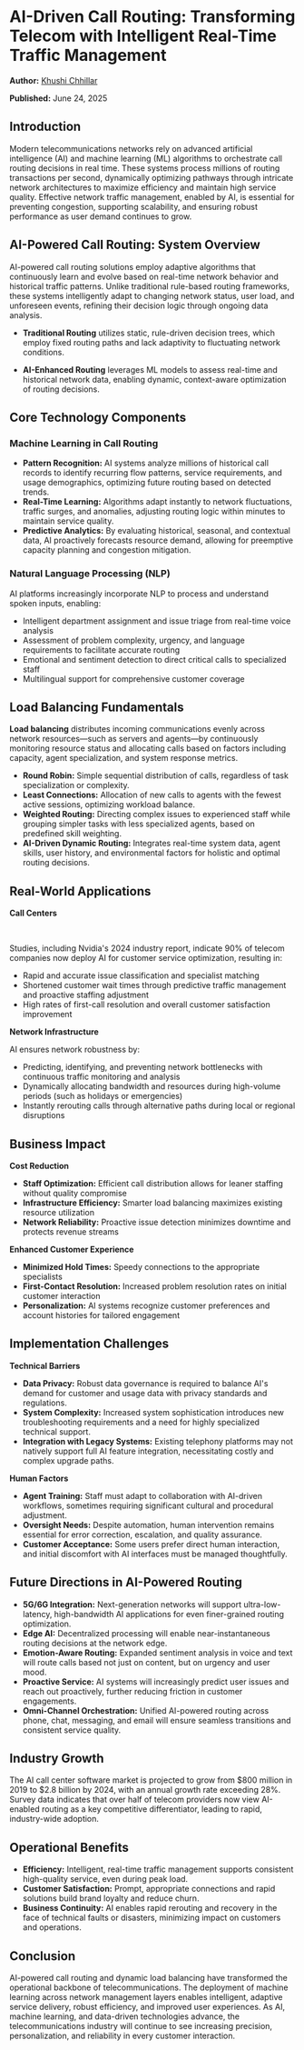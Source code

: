 # AI-Driven Call Routing: Transforming Telecom with Intelligent Real-Time Traffic Management

**Author:** [Khushi Chhillar](https://www.linkedin.com/in/kcl17/)

**Published:** June 24, 2025

## Introduction

Modern telecommunications networks rely on advanced artificial intelligence (AI) and machine learning (ML) algorithms to orchestrate call routing decisions in real time. These systems process millions of routing transactions per second, dynamically optimizing pathways through intricate network architectures to maximize efficiency and maintain high service quality. Effective network traffic management, enabled by AI, is essential for preventing congestion, supporting scalability, and ensuring robust performance as user demand continues to grow.

## AI-Powered Call Routing: System Overview

AI-powered call routing solutions employ adaptive algorithms that continuously learn and evolve based on real-time network behavior and historical traffic patterns. Unlike traditional rule-based routing frameworks, these systems intelligently adapt to changing network status, user load, and unforeseen events, refining their decision logic through ongoing data analysis.

- **Traditional Routing** utilizes static, rule-driven decision trees, which employ fixed routing paths and lack adaptivity to fluctuating network conditions.

- **AI-Enhanced Routing** leverages ML models to assess real-time and historical network data, enabling dynamic, context-aware optimization of routing decisions.

## Core Technology Components

### Machine Learning in Call Routing

- **Pattern Recognition:** AI systems analyze millions of historical call records to identify recurring flow patterns, service requirements, and usage demographics, optimizing future routing based on detected trends.
- **Real-Time Learning:** Algorithms adapt instantly to network fluctuations, traffic surges, and anomalies, adjusting routing logic within minutes to maintain service quality.
- **Predictive Analytics:** By evaluating historical, seasonal, and contextual data, AI proactively forecasts resource demand, allowing for preemptive capacity planning and congestion mitigation.

### Natural Language Processing (NLP)

AI platforms increasingly incorporate NLP to process and understand spoken inputs, enabling:

- Intelligent department assignment and issue triage from real-time voice analysis
- Assessment of problem complexity, urgency, and language requirements to facilitate accurate routing
- Emotional and sentiment detection to direct critical calls to specialized staff
- Multilingual support for comprehensive customer coverage

## Load Balancing Fundamentals

**Load balancing** distributes incoming communications evenly across network resources—such as servers and agents—by continuously monitoring resource status and allocating calls based on factors including capacity, agent specialization, and system response metrics.

- **Round Robin:** Simple sequential distribution of calls, regardless of task specialization or complexity.
- **Least Connections:** Allocation of new calls to agents with the fewest active sessions, optimizing workload balance.
- **Weighted Routing:** Directing complex issues to experienced staff while grouping simpler tasks with less specialized agents, based on predefined skill weighting.
- **AI-Driven Dynamic Routing:** Integrates real-time system data, agent skills, user history, and environmental factors for holistic and optimal routing decisions.

## Real-World Applications

**Call Centers**

<br>

Studies, including Nvidia's 2024 industry report, indicate 90% of telecom companies now deploy AI for customer service optimization, resulting in:

- Rapid and accurate issue classification and specialist matching
- Shortened customer wait times through predictive traffic management and proactive staffing adjustment
- High rates of first-call resolution and overall customer satisfaction improvement

**Network Infrastructure**

AI ensures network robustness by:

- Predicting, identifying, and preventing network bottlenecks with continuous traffic monitoring and analysis
- Dynamically allocating bandwidth and resources during high-volume periods (such as holidays or emergencies)
- Instantly rerouting calls through alternative paths during local or regional disruptions

## Business Impact

**Cost Reduction**

- **Staff Optimization:** Efficient call distribution allows for leaner staffing without quality compromise
- **Infrastructure Efficiency:** Smarter load balancing maximizes existing resource utilization
- **Network Reliability:** Proactive issue detection minimizes downtime and protects revenue streams

**Enhanced Customer Experience**

- **Minimized Hold Times:** Speedy connections to the appropriate specialists
- **First-Contact Resolution:** Increased problem resolution rates on initial customer interaction
- **Personalization:** AI systems recognize customer preferences and account histories for tailored engagement

## Implementation Challenges

**Technical Barriers**

- **Data Privacy:** Robust data governance is required to balance AI's demand for customer and usage data with privacy standards and regulations.
- **System Complexity:** Increased system sophistication introduces new troubleshooting requirements and a need for highly specialized technical support.
- **Integration with Legacy Systems:** Existing telephony platforms may not natively support full AI feature integration, necessitating costly and complex upgrade paths.

**Human Factors**

- **Agent Training:** Staff must adapt to collaboration with AI-driven workflows, sometimes requiring significant cultural and procedural adjustment.
- **Oversight Needs:** Despite automation, human intervention remains essential for error correction, escalation, and quality assurance.
- **Customer Acceptance:** Some users prefer direct human interaction, and initial discomfort with AI interfaces must be managed thoughtfully.

## Future Directions in AI-Powered Routing

- **5G/6G Integration:** Next-generation networks will support ultra-low-latency, high-bandwidth AI applications for even finer-grained routing optimization.
- **Edge AI:** Decentralized processing will enable near-instantaneous routing decisions at the network edge.
- **Emotion-Aware Routing:** Expanded sentiment analysis in voice and text will route calls based not just on content, but on urgency and user mood.
- **Proactive Service:** AI systems will increasingly predict user issues and reach out proactively, further reducing friction in customer engagements.
- **Omni-Channel Orchestration:** Unified AI-powered routing across phone, chat, messaging, and email will ensure seamless transitions and consistent service quality.

## Industry Growth

The AI call center software market is projected to grow from $800 million in 2019 to $2.8 billion by 2024, with an annual growth rate exceeding 28%. Survey data indicates that over half of telecom providers now view AI-enabled routing as a key competitive differentiator, leading to rapid, industry-wide adoption.

## Operational Benefits

- **Efficiency:** Intelligent, real-time traffic management supports consistent high-quality service, even during peak load.
- **Customer Satisfaction:** Prompt, appropriate connections and rapid solutions build brand loyalty and reduce churn.
- **Business Continuity:** AI enables rapid rerouting and recovery in the face of technical faults or disasters, minimizing impact on customers and operations.

## Conclusion

AI-powered call routing and dynamic load balancing have transformed the operational backbone of telecommunications. The deployment of machine learning across network management layers enables intelligent, adaptive service delivery, robust efficiency, and improved user experiences. As AI, machine learning, and data-driven technologies advance, the telecommunications industry will continue to see increasing precision, personalization, and reliability in every customer interaction.
